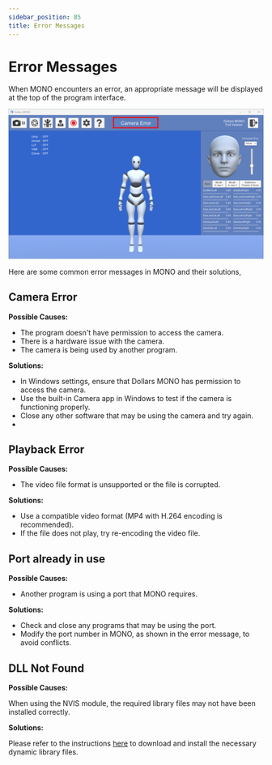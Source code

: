 ```yaml
---
sidebar_position: 85
title: Error Messages
---
```


# Error Messages

When MONO encounters an error, an appropriate message will be displayed at the top of the program interface.

![](../img/2024_11_28_15_18_03.png)

Here are some common error messages in MONO and their solutions,

## Camera Error

**Possible Causes:**

- The program doesn't have permission to access the camera.
- There is a hardware issue with the camera.
- The camera is being used by another program.

**Solutions:**

- In Windows settings, ensure that Dollars MONO has permission to access the camera.
- Use the built-in Camera app in Windows to test if the camera is functioning properly.
- Close any other software that may be using the camera and try again.
- 
## Playback Error

**Possible Causes:**

- The video file format is unsupported or the file is corrupted.

**Solutions:**

- Use a compatible video format (MP4 with H.264 encoding is recommended).
- If the file does not play, try re-encoding the video file.


## Port already in use

**Possible Causes:**

- Another program is using a port that MONO requires.

**Solutions:**

- Check and close any programs that may be using the port.
- Modify the port number in MONO, as shown in the error message, to avoid conflicts.

## DLL Not Found

**Possible Causes:**

When using the NVIS module, the required library files may not have been installed correctly.

**Solutions:**

Please refer to the instructions [here](/Dollars-MONO/facialcap-module) to download and install the necessary dynamic library files.